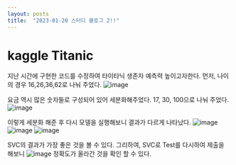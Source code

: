 ```yaml
---
layout: posts
title:  "2023-01-20 스터디 블로그 2!!"
---
```


# kaggle Titanic

지난 시간에 구현한 코드를 수정하여 타이타닉 생존자 예측력 높이고자한다.
먼저, 나이의 경우 16,26,36,62로 나눠 주었다.
![image](https://user-images.githubusercontent.com/122075306/213640236-330d5891-70da-4334-9c24-76f47b9636a6.png)

요금 역시 많은 숫자들로 구성되어 있어 세분화해주었다.
17, 30, 100으로 나눠 주었다.
![image](https://user-images.githubusercontent.com/122075306/213640503-4f39cae2-f8af-4391-94b5-5029e2bdda9b.png)

이렇게 세분화 해준 후 다시 모델을 실행해보니 결과가 다르게 나타났다.
![image](https://user-images.githubusercontent.com/122075306/213640777-b0a09a8d-f0ee-413d-8cea-0589af1ee336.png)
![image](https://user-images.githubusercontent.com/122075306/213640861-16c2e3c8-06b5-4a34-b164-74235afd7971.png)
![image](https://user-images.githubusercontent.com/122075306/213640924-0f3e5bb8-0134-479a-8c12-f43ce6fc60ea.png)

SVC의 결과가 가장 좋은 것을 볼 수 있다.
그리하여, SVC로 Test를 다시하여 제출을 해보니
![image](https://user-images.githubusercontent.com/122075306/213641131-de079047-07d6-47d1-9873-2aa9da5ece31.png)
정확도가 올라간 것을 확인 할 수 있다.
